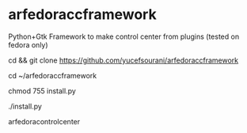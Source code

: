 # arfedoraccframework
Python+Gtk Framework to make control center from plugins (tested on fedora only)

cd && git clone https://github.com/yucefsourani/arfedoraccframework

cd ~/arfedoraccframework

chmod 755 install.py

./install.py

arfedoracontrolcenter
